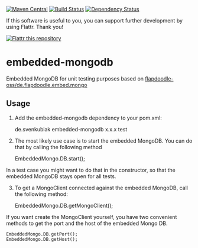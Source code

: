 [![Maven Central](https://maven-badges.herokuapp.com/maven-central/de.svenkubiak/embedded-mongodb/badge.svg)](https://maven-badges.herokuapp.com/maven-central/de.svenkubiak/embedded-mongodb)
[![Build Status](https://secure.travis-ci.org/svenkubiak/embedded-mongodb.png?branch=master)](http://travis-ci.org/svenkubiak/embedded-mongodb)
[![Dependency Status](https://www.versioneye.com/user/projects/54dcb9b3c1bbbda0130003fc/badge.svg?style=flat)](https://www.versioneye.com/user/projects/54dcb9b3c1bbbda0130003fc)

If this software is useful to you, you can support further development by using Flattr. Thank you!

[![Flattr this repository](http://api.flattr.com/button/flattr-badge-large.png)](https://flattr.com/submit/auto?user_id=svenkubiak&url=https://github.com/svenkubiak/embedded-mongodb&title=embedded-mongodb&language=en&tags=github&category=software)


embedded-mongodb
================

Embedded MongoDB for unit testing purposes based on [flapdoodle-oss/de.flapdoodle.embed.mongo][1]

Usage
------------------

1) Add the embedded-mongodb dependency to your pom.xml:

    <dependency>
        <groupId>de.svenkubiak</groupId>
        <artifactId>embedded-mongodb</artifactId>
        <version>x.x.x</version>
        <scope>test</scope>
    </dependency>

2) The most likely use case is to start the embedded MongoDB. You can do that by calling the following method

	EmbeddedMongo.DB.start();
	
In a test case you might want to do that in the constructor, so that the embedded MongoDB stays open for all tests.

3) To get a MongoClient connected against the embedded MongoDB, call the following method:

	EmbeddedMongo.DB.getMongoClient();
	
If you want create the MongoClient yourself, you have two convenient methods to get the port and the host of the embedded Mongo DB.

	EmbeddedMongo.DB.getPort();
	EmbeddedMongo.DB.getHost();


[1]: https://github.com/flapdoodle-oss/de.flapdoodle.embed.mongo